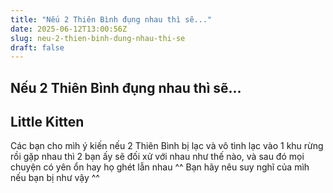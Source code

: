 ```yaml
---
title: "Nếu 2 Thiên Bình đụng nhau thì sẽ..."
date: 2025-06-12T13:00:56Z
slug: neu-2-thien-binh-dung-nhau-thi-se
draft: false
---
```


## Nếu 2 Thiên Bình đụng nhau thì sẽ...

## Little Kitten

Các bạn cho mìh ý kiến nếu 2 Thiên Bình bị lạc và vô tình lạc vào 1 khu rừng rồi gặp nhau thì 2 bạn ấy sẽ đối xử với nhau như thế nào, và sau đó mọi chuyện có yên ổn hay họ ghét lẫn nhau ^^ Bạn hãy nêu suy nghĩ của mìh nếu bạn bị như vậy ^^